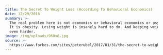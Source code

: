 ```yaml
---
title: The Secret To Weight Loss (According To Behavioral Economics)
date: 12/29/2016
summary: >-
  The real problem here is not economics or behavioral economics or psychology.
  It is obesity. Losing weight is insanely hard to do. And keeping weight off is
  even harder.
image: /img/uploads/960x0.jpg
source: >-
  https://www.forbes.com/sites/peterubel/2017/01/31/the-secret-to-weight-loss-according-to-behavioral-economics/
---
```


